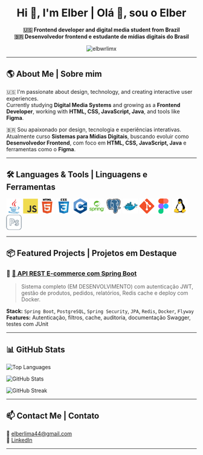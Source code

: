 <h1 align="center">Hi 👋, I'm Elber | Olá 👋, sou o Elber</h1>

<p align="center">
  <strong>🇺🇸 Frontend developer and digital media student from Brazil</strong><br>
  <strong>🇧🇷 Desenvolvedor frontend e estudante de mídias digitais do Brasil</strong>
</p>

<p align="center">
  <img src="https://komarev.com/ghpvc/?username=elbwrlimx&label=Profile%20views&color=0e75b6&style=flat" alt="elbwrlimx" />
</p>

---

## 🌎 About Me | Sobre mim

🇺🇸 I'm passionate about design, technology, and creating interactive user experiences.  
Currently studying **Digital Media Systems** and growing as a **Frontend Developer**, working with **HTML, CSS, JavaScript, Java**, and tools like **Figma**.

🇧🇷 Sou apaixonado por design, tecnologia e experiências interativas.  
Atualmente curso **Sistemas para Mídias Digitais**, buscando evoluir como **Desenvolvedor Frontend**, com foco em **HTML, CSS, JavaScript, Java** e ferramentas como o **Figma**.

---

## 🛠️ Languages & Tools | Linguagens e Ferramentas

<p align="left">
  <!-- Linguagens -->
  <img src="https://raw.githubusercontent.com/devicons/devicon/master/icons/java/java-original.svg" alt="java" width="40" height="40"/>
  <img src="https://raw.githubusercontent.com/devicons/devicon/master/icons/javascript/javascript-original.svg" alt="javascript" width="40" height="40"/>
  <img src="https://raw.githubusercontent.com/devicons/devicon/master/icons/html5/html5-original-wordmark.svg" alt="html" width="40" height="40"/>
  <img src="https://raw.githubusercontent.com/devicons/devicon/master/icons/css3/css3-original-wordmark.svg" alt="css" width="40" height="40"/>
  <img src="https://raw.githubusercontent.com/devicons/devicon/master/icons/cplusplus/cplusplus-original.svg" alt="cplusplus" width="40" height="40"/>

  <!-- Frameworks / Ferramentas -->
  <img src="https://raw.githubusercontent.com/devicons/devicon/master/icons/spring/spring-original-wordmark.svg" alt="spring" width="40" height="40"/>
  <img src="https://raw.githubusercontent.com/devicons/devicon/master/icons/postgresql/postgresql-original.svg" alt="postgresql" width="40" height="40"/>
  <img src="https://raw.githubusercontent.com/devicons/devicon/master/icons/docker/docker-original.svg" alt="docker" width="40" height="40"/>
  <img src="https://raw.githubusercontent.com/devicons/devicon/master/icons/git/git-original.svg" alt="git" width="40" height="40"/>
  <img src="https://raw.githubusercontent.com/devicons/devicon/master/icons/figma/figma-original.svg" alt="figma" width="40" height="40"/>
  <img src="https://raw.githubusercontent.com/devicons/devicon/master/icons/linux/linux-original.svg" alt="linux" width="40" height="40"/>
  <img src="https://raw.githubusercontent.com/devicons/devicon/master/icons/photoshop/photoshop-line.svg" alt="photoshop" width="40" height="40"/>
</p>

---

## 📦 Featured Projects | Projetos em Destaque

### 🔹 [🛒 API REST E-commerce com Spring Boot](https://github.com/seu-repositorio-aqui)

> Sistema completo (EM DESENVOLVIMENTO) com autenticação JWT, gestão de produtos, pedidos, relatórios, Redis cache e deploy com Docker.

**Stack:** `Spring Boot`, `PostgreSQL`, `Spring Security`, `JPA`, `Redis`, `Docker`, `Flyway`  
**Features:** Autenticação, filtros, cache, auditoria, documentação Swagger, testes com JUnit

---

## 📊 GitHub Stats

<p align="left">
  <img src="https://github-readme-stats.vercel.app/api/top-langs?username=elbwrlimx&show_icons=true&locale=en&layout=compact" alt="Top Languages" />
</p>

<p align="left">
  <img src="https://github-readme-stats.vercel.app/api?username=elbwrlimx&show_icons=true&locale=en" alt="GitHub Stats" />
</p>

<p align="left">
  <img src="https://github-readme-streak-stats.herokuapp.com/?user=elbwrlimx&" alt="GitHub Streak" />
</p>

---

## 📫 Contact Me | Contato

📧 elberlima44@gmail.com  
🔗 [LinkedIn](https://linkedin.com/in/elber-lima-94b070120)

---

